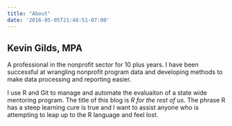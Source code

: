 ```yaml
---
title: "About"
date: '2016-05-05T21:48:51-07:00'
---
```


## Kevin Gilds, MPA

A professional in the nonprofit sector for 10 plus years. I have been successful at wrangling nonprofit program data and developing methods to make data processing and reporting easier.  

I use R and Git to manage and automate the evaluaiton of a state wide mentoring program. The title of this blog is *R for the rest of us*. The phrase R has a steep learning cure is true and I want to assist anyone who is attempting to leap up to the R language and feel lost.



